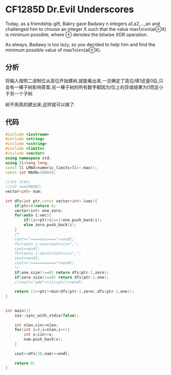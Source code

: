 # CF1285D Dr.Evil Underscores

Today, as a friendship gift, Bakry gave Badawy n integers a1,a2,…,an and challenged him to choose an integer X such that the value max1≤i≤n(ai⊕X) is minimum possible, where ⊕ denotes the bitwise XOR operation.

As always, Badawy is too lazy, so you decided to help him and find the minimum possible value of max1≤i≤n(ai⊕X).

<!--more-->

## 分析

将输入按照二进制位从高位开始建树,就能看出来,一旦确定了高位$i$填1还是0后,只会有一棵子树影响答案.另一棵子树的所有数字都因为$i$位上的异或结果为0而定小于另一个子树.

树不用真的建出来,这样就可以做了.

## 代码

```cpp
#include <iostream>
#include <string>
#include <cstring>
#include <limits>
#include <vector>
using namespace std;
using ll=long long;
const ll LMAX=numeric_limits<ll>::max();
const int MAXN=100010;
 
//int nlen;
//int num[MAXN];
vector<int> num;
 
int dfs(int ptr,const vector<int> &vec){
    if(ptr<0)return 0;
    vector<int> one,zero;
    for(auto i:vec){
        if((i>>ptr)&1==1)one.push_back(i);
        else zero.push_back(i);
    }
    /*
    cout<<"====vec===="<<endl;
    for(auto i:one)cout<<i<<",";
    cout<<endl;
    for(auto i:zero)cout<<i<<",";
    cout<<endl;
    cout<<"==========="<<endl;
    */
    if(one.size()==0) return dfs(ptr-1,zero);
    if(zero.size()==0) return dfs(ptr-1,one);
    //cout<<"add"<<(1<<ptr)<<endl;
 
    return (1<<ptr)+min(dfs(ptr-1,zero),dfs(ptr-1,one));
}
 
 
int main(){
    ios::sync_with_stdio(false);
 
    int nlen;cin>>nlen;
    for(int i=0;i<nlen;i++){
        int x;cin>>x;
        num.push_back(x);
    }
 
    cout<<dfs(30,num)<<endl;
 
    return 0;
}
```
